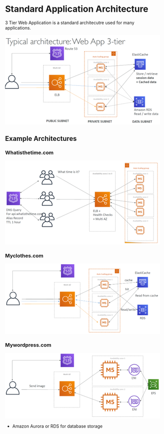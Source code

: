 # Standard Application Architecture

3 Tier Web Application is a standard architecutre used for many applications.

![](./../../../img/architecture_3_tier_web_app.png)

## Example Architectures

### Whatisthetime.com

![](./../../../img/architecture_whatisthetime.com.png)

### Myclothes.com

![](./../../../img/architecture_myclothes.com.png)

### Mywordpress.com

![](./../../../img/architecutre_mywordpress.com.png)

+ Amazon Aurora or RDS for database storage